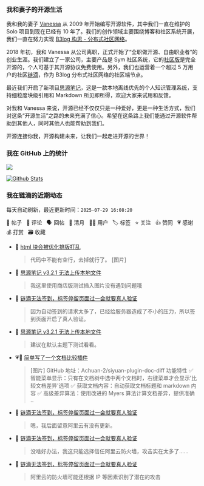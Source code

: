 ### 我和妻子的开源生活

我和我的妻子 [Vanessa](https://github.com/Vanessa219) 从 2009 年开始编写开源软件，其中我们一直在维护的 Solo 项目到现在已经有 10 年了。我们的创作领域主要围绕博客和社区系统开展，我们一直在努力实现 [B3log 构思 - 分布式社区网络](https://ld246.com/article/1546941897596)。

2018 年初，我和 Vanessa 从公司离职，正式开始了“全职做开源、自由职业者”的创业生涯。我们建立了一家公司，主要产品是 Sym 社区系统，它的[社区版](https://github.com/88250/symphony)是完全开源的，个人可基于其开源协议免费使用。另外，我们也运营着一个超过 5 万用户的社区[链滴](https://ld246.com)，作为 B3log 分布式社区网络的社区端节点。

最近我们开启了新项目[思源笔记](https://github.com/siyuan-note/siyuan)，这是一款本地离线优先的个人知识管理系统，支持细粒度块级引用和 Markdown 所见即所得，欢迎大家来试用和反馈。

对我和 Vanessa 来说，开源已经不仅仅只是一种爱好，更是一种生活方式，我们对这条“开源生活”之路的未来充满了信心。希望在这条路上我们能通过开源软件帮助到其他人，同时其他人也能帮助到我们。

开源连接你我，开源构建未来，让我们一起走进开源的世界！

### 我在 GitHub 上的统计

<a title="Hits" target="_blank" href="https://github.com/88250/88250"><img src="https://hits.b3log.org/88250/88250.svg"></a>

[![Github Stats](https://github-readme-stats.vercel.app/api?username=88250&theme=tokyonight&show_icons=true)](https://github.com/88250)

<!--events start -->

### 我在链滴的近期动态

每天自动刷新，最近更新时间：`2025-07-29 16:08:20`

📝 帖子 &nbsp; 💬 评论 &nbsp; 🗣 回帖 &nbsp; 🌙 清月 &nbsp; 👨‍💻 用户 &nbsp; 🏷️ 标签 &nbsp; ⭐️ 关注 &nbsp; 👍 赞同 &nbsp; 💗 感谢 &nbsp; 💰 打赏 &nbsp; 🗃 收藏

* 💬 [html 块会被优化排版打乱](https://ld246.com/article/1753668831491/comment/1753773670077#comments)

  > 代码中不能有空行，去掉就行了。 [图片]
* 💬 [思源笔记 v3.2.1 无法上传本地文件](https://ld246.com/article/1753525774483/comment/1753709955080#comments)

  > 我这里使用商店版测试插入图片没有遇到问题哦
* 💬 [链滴无法签到，标签停留页面过一会就要真人验证](https://ld246.com/article/1753497328231/comment/1753580895044#comments)

  > 因为自动签到的请求太多了，已经给服务器造成了不小的压力，所以签到页面开启了真人验证。
* 💬 [思源笔记 v3.2.1 无法上传本地文件](https://ld246.com/article/1753525774483/comment/1753532731782#comments)

  > 建议在默认主题下测试看看。
* 💗📝 [简单写了一个文档比较插件](https://ld246.com/article/1753505200697)

  > [图片] GitHub 地址：Achuan-2/siyuan-plugin-doc-diff 功能特性 ✅ 智能菜单显示：只有在文档树中选中两个文档时，右键菜单才会显示'比较文档差异'选项 ✅ 获取文档内容：自动获取文档标题和 markdown 内容 ✅ 高级差异算法：使用改进的 Myers 算法计算文档差异，提供准确 ..
* 💬 [链滴无法签到，标签停留页面过一会就要真人验证](https://ld246.com/article/1753497328231/comment/1753503302938#comments)

  > 嗯，我后面留意阿里云有没有更新。
* 💬 [链滴无法签到，标签停留页面过一会就要真人验证](https://ld246.com/article/1753497328231/comment/1753502132168#comments)

  > 没啥好办法，我这只能选择信任阿里云防火墙，攻击实在太多了……
* 💬 [链滴无法签到，标签停留页面过一会就要真人验证](https://ld246.com/article/1753497328231/comment/1753500907464#comments)

  > 阿里云的防火墙可能还根据 IP 等因素识别了潜在的攻击


<!--events end -->
